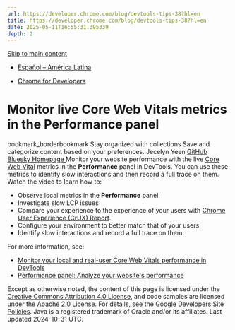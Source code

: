 ```yaml
---
url: https://developer.chrome.com/blog/devtools-tips-38?hl=en
title: https://developer.chrome.com/blog/devtools-tips-38?hl=en
date: 2025-05-11T16:55:31.395339
depth: 2
---
```


[ Skip to main content ](https://developer.chrome.com/blog/devtools-tips-38?hl=en#main-content)
  * [Español – América Latina](https://developer.chrome.com/blog/devtools-tips-38?hl=es-419)




  * [ Chrome for Developers ](https://developer.chrome.com/)


#  Monitor live Core Web Vitals metrics in the Performance panel 
bookmark_borderbookmark Stay organized with collections  Save and categorize content based on your preferences.
Jecelyn Yeen 
[ GitHub ](https://github.com/jecfish) [ Bluesky ](https://bsky.app/profile/jec.fish) [ Homepage ](https://jec.fish/)
Monitor your website performance with the live [Core Web Vital](https://web.dev/vitals) metrics in the **Performance** panel in DevTools. You can use these metrics to identify slow interactions and then record a full trace on them.
Watch the video to learn how to:
  * Observe local metrics in the **Performance** panel.
  * Investigate slow LCP issues
  * Compare your experience to the experience of your users with [Chrome User Experience (CrUX) Report](https://developer.chrome.com/docs/crux).
  * Configure your environment to better match that of your users
  * Identify slow interactions and record a full trace on them.


For more information, see:
  * [Monitor your local and real-user Core Web Vitals performance in DevTools](https://developer.chrome.com/blog/devtools-realtime-cwv)
  * [Performance panel: Analyze your website's performance](https://developer.chrome.com/docs/devtools/performance/overview)


Except as otherwise noted, the content of this page is licensed under the [Creative Commons Attribution 4.0 License](https://creativecommons.org/licenses/by/4.0/), and code samples are licensed under the [Apache 2.0 License](https://www.apache.org/licenses/LICENSE-2.0). For details, see the [Google Developers Site Policies](https://developers.google.com/site-policies). Java is a registered trademark of Oracle and/or its affiliates.
Last updated 2024-10-31 UTC.

